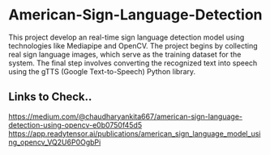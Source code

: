 # American-Sign-Language-Detection
This project develop an real-time sign language detection model using technologies like Mediapipe and OpenCV. The project begins by collecting real sign language images, which serve as the training dataset for the system. The final step involves converting the recognized text into speech using the gTTS (Google Text-to-Speech) Python library. 

## Links to Check..
https://medium.com/@chaudharyankita667/american-sign-language-detection-using-opencv-e0b0750f45d5
https://app.readytensor.ai/publications/american_sign_language_model_using_opencv_VQ2U6P0OgbPi
